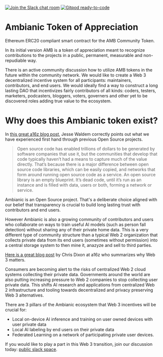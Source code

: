 [![Join the Slack chat room](https://img.shields.io/badge/Slack-Join%20the%20chat%20room-blue?logo=slack)](https://join.slack.com/t/ambianicai/shared_invite/zt-eosk4tv5-~GR3Sm7ccGbv1R7IEpk7OQ)
[![Gitpod ready-to-code](https://img.shields.io/badge/Gitpod-ready--to--code-blue?logo=gitpod)](https://gitpod.io/#https://github.com/ambianic/erc20-amb)


# Ambianic Token of Appreciation

Ethereum ERC20 compliant smart contract for the AMB Community Token.

In its initial version AMB is a token of appreciation meant to recognize contributions to the projects in a public, permanent, measurable and non-repudiable way.

There is an active community discussion how to utilize AMB tokens in the future within the community network. We would like to create a Web 3 decentralized incentive system for all participants: maintainers, contributors, and end users. We would ideally find a way to construct a long lasting DAO that incentivizes fairly contributors of all kinds: coders, testers, marketers, podcasters, bloggers, voters, governers and other yet to be discovered roles adding true value to the ecosystem.

# Why does this Ambianic token exist?

In [this great a16z blog post](https://future.a16z.com/crypto-business-model/
), Jesse Waldem correctly points out what we have experienced first hand through previous Open Source projects.
> Open source code has enabled trillions of dollars to be generated by software companies that use it, but the communities that develop that code typically haven’t had a means to capture much of the value directly.
> That’s because there is a major difference between open source code libraries, which can be easily copied, and networks that form around running open source code as a service. An open source library is an empty blueprint. It’s dead code, until it’s run as an instance and is filled with data, users or both, forming a network or service.

Ambianic is an Open Source project. That's a deliberate choice aligned with our belief that transparency is crucial to build long lasting trust with contributors and end users.

However Ambianic is also a growing community of contributors and users who collaborate on ways to train useful AI models (such as person fall detection) without sharing any of their private home data. This is a very different type of community structure than a typical Web 2 organization that collects private data from its end users (sometimes without permission) into a central storage system to then mine it, anazyze and sell to third parties.

[Here is a great blog post](https://future.a16z.com/why-web3-matters/) by Chris Dixon at a16z who summarizes why Web 3 matters.

Consumers are becoming alert to the risks of centralized Web 2 cloud systems collecting their private data. Governments around the world are also putting increasing pressure to Web 2 companies to stop collecting user private data. This shifts AI research and applications from centralized Web 2 infrastructure and tooling towards decentralized and privacy preserving Web 3 alternatives.

There are 3 pillars of the Ambianic ecosystem that Web 3 incentives will be crucial for:
- Local on-device AI inference and training on user owned devices with user private data
- Local AI labeling by end users on their private data
- Federated Learning on a network of participating private user devices.


If you would like to play a part in this Web 3 transition, join our discussion today: [public slack space](https://ambianicai.slack.com/join/shared_invite/zt-eosk4tv5-~GR3Sm7ccGbv1R7IEpk7OQ#/).

